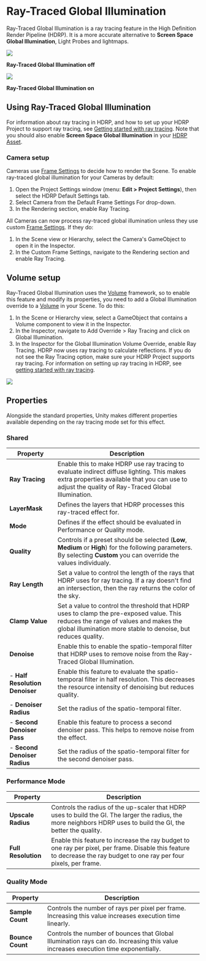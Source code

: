 # Ray-Traced Global Illumination

Ray-Traced Global Illumination is a ray tracing feature in the High Definition Render Pipeline (HDRP). It is a more accurate alternative to **Screen Space Global Illumination**, Light Probes and lightmaps.

![](Images/RayTracedGlobalIllumination1.png)

**Ray-Traced Global Illumination off**

![](Images/RayTracedGlobalIllumination2.png)

**Ray-Traced Global Illumination on**

## Using Ray-Traced Global Illumination

For information about ray tracing in HDRP, and how to set up your HDRP Project to support ray tracing, see [Getting started with ray tracing](Ray-Tracing-Getting-Started.html). Note that you should also enable **Screen Space Global Illumination** in your [HDRP Asset](HDRP-Asset.html).

### Camera setup

Cameras use [Frame Settings](Frame-Settings.html) to decide how to render the Scene. To enable ray-traced global illumination for your Cameras by default:

1. Open the Project Settings window (menu: **Edit > Project Settings**), then select the HDRP Default Settings tab.
2. Select Camera from the Default Frame Settings For drop-down.
3. In the Rendering section, enable Ray Tracing.

All Cameras can now process ray-traced global illumination unless they use custom [Frame Settings](Frame-Settings.html). If they do:

1. In the Scene view or Hierarchy, select the Camera's GameObject to open it in the Inspector.
2. In the Custom Frame Settings, navigate to the Rendering section and enable Ray Tracing.

## Volume setup

Ray-Traced Global Illumination uses the [Volume](Volumes.html) framework, so to enable this feature and modify its properties, you need to add a Global Illumination override to a [Volume](Volumes.html) in your Scene. To do this:

1. In the Scene or Hierarchy view, select a GameObject that contains a Volume component to view it in the Inspector.
2. In the Inspector, navigate to Add Override > Ray Tracing and click on Global Illumination.
3. In the Inspector for the Global Illumination Volume Override, enable Ray Tracing. HDRP now uses ray tracing to calculate reflections. If you do not see the Ray Tracing option, make sure your HDRP Project supports ray tracing. For information on setting up ray tracing in HDRP, see [getting started with ray tracing](Ray-Tracing-Getting-Started.html).

![](Images/RayTracedGlobalIllumination3.png)

## Properties

Alongside the standard properties, Unity makes different properties available depending on the ray tracing mode set for this effect.

### Shared

| Property                       | Description                                                  |
| ------------------------------ | ------------------------------------------------------------ |
| **Ray Tracing**                | Enable this to make HDRP use ray tracing to evaluate indirect diffuse lighting. This makes extra properties available that you can use to adjust the quality of Ray-Traced Global Illumination. |
| **LayerMask**                  | Defines the layers that HDRP processes this ray-traced effect for. |
| **Mode**                  	 | Defines if the effect should be evaluated in Performance or Quality mode. |
| **Quality**                    | Controls if a preset should be selected (**Low**, **Medium** or **High**) for the following parameters. By selecting **Custom** you can override the values individualy. |
| **Ray Length**                 | Set a value to control the length of the rays that HDRP uses for ray tracing. If a ray doesn't find an intersection, then the ray returns the color of the sky. |
| **Clamp Value**                | Set a value to control the threshold that HDRP uses to clamp the pre-exposed value. This reduces the range of values and makes the global illumination more stable to denoise, but reduces quality. |
| **Denoise**                    | Enable this to enable the spatio-temporal filter that HDRP uses to remove noise from the Ray-Traced Global Illumination. |
| - **Half Resolution Denoiser** | Enable this feature to evaluate the spatio-temporal filter in half resolution. This decreases the resource intensity of denoising but reduces quality. |
| - **Denoiser Radius**          | Set the radius of the spatio-temporal filter.                |
| - **Second Denoiser Pass**     | Enable this feature to process a second denoiser pass. This helps to remove noise from the effect. |
| - **Second Denoiser Radius**   | Set the radius of the spatio-temporal filter for the second denoiser pass. |

### Performance Mode

| Property            | Description                                                  |
| -----------------   | ------------------------------------------------------------ |
| **Upscale Radius**  | Controls the radius of the up-scaler that HDRP uses to build the GI. The larger the radius, the more neighbors HDRP uses to build the GI, the better the quality. |
| **Full Resolution** | Enable this feature to increase the ray budget to one ray per pixel, per frame. Disable this feature to decrease the ray budget to one ray per four pixels, per frame. |

### Quality Mode

| Property         | Description                                                  |
| ---------------- | ------------------------------------------------------------ |
| **Sample Count** | Controls the number of rays per pixel per frame. Increasing this value increases execution time linearly. |
| **Bounce Count** | Controls the number of bounces that Global Illumination rays can do. Increasing this value increases execution time exponentially. |